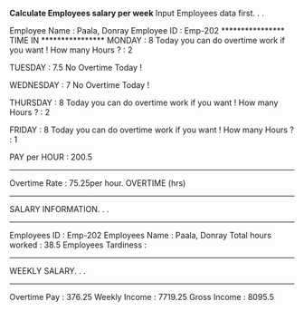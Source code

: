 
****Calculate Employees salary per week****
Input Employees data first. . .

Employee Name : Paala, Donray 
Employee ID :  Emp-202 
**************** TIME IN ****************
MONDAY : 8 
Today you can do overtime work if you want ! 
How many Hours ? : 2 

TUESDAY : 7.5 
No Overtime Today !

WEDNESDAY : 7 
No Overtime Today !

THURSDAY : 8 
Today you can do overtime work if you want ! 
How many Hours ? : 2 

FRIDAY : 8 
Today you can do overtime work if you want ! 
How many Hours ? : 1 

PAY per HOUR : 200.5
*******************************************
Overtime Rate : 75.25per hour.
OVERTIME (hrs)
*******************************************
SALARY INFORMATION. . .
*******************************************
Employees ID : Emp-202 
Employees Name : Paala, Donray 
Total hours worked : 38.5
Employees Tardiness : 
*******************************************
WEEKLY SALARY. . .
*******************************************
Overtime Pay : 376.25
Weekly Income : 7719.25
Gross Income : 8095.5
